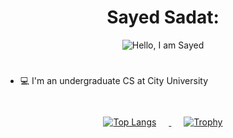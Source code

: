 <h1 align="center">
  <strong>Sayed Sadat:</strong>
</h1>
<div align="center">
  <img src="C:\Users\LENOVO X1 YOGA\Downloads\sayedGIF (2).gif" alt="Hello, I am Sayed">
</div>

#

 - 💻 I'm an undergraduate CS at City University

#

<div align="center" style="padding: 4px;">
  <a href="https://github.com/anuraghazra/github-readme-stats">
    <img src="https://github-readme-stats.vercel.app/api/top-langs/?username=SAYED-I&layout=compact&theme=dark" alt="Top Langs" style="margin-right: 20px;">
  </a>
  <a href="https://github.com/ryo-ma/github-profile-trophy">
    <img src="https://github-profile-trophy.vercel.app/?username=SAYED-I&theme=darkhub&no-bg=true&column=3&row=2&exclude=Stars,Issues,PullRequest" alt="Trophy" style="margin-left: 20px;">
  </a>
</div>
